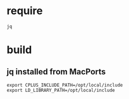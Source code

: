 

# require
`jq`

# build

## jq installed from MacPorts

```
export CPLUS_INCLUDE_PATH=/opt/local/include
export LD_LIBRARY_PATH=/opt/local/include
```

